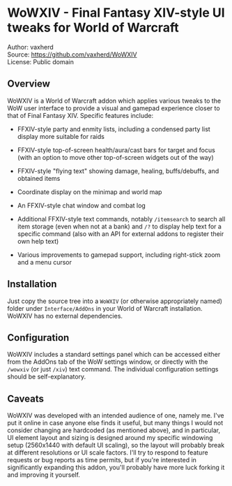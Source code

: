 WoWXIV - Final Fantasy XIV-style UI tweaks for World of Warcraft
================================================================

Author: vaxherd  
Source: https://github.com/vaxherd/WoWXIV  
License: Public domain


Overview
--------
WoWXIV is a World of Warcraft addon which applies various tweaks to the
WoW user interface to provide a visual and gamepad experience closer to
that of Final Fantasy XIV.  Specific features include:

- FFXIV-style party and enmity lists, including a condensed party list
  display more suitable for raids

- FFXIV-style top-of-screen health/aura/cast bars for target and focus
  (with an option to move other top-of-screen widgets out of the way)

- FFXIV-style "flying text" showing damage, healing, buffs/debuffs, and
  obtained items

- Coordinate display on the minimap and world map

- An FFXIV-style chat window and combat log

- Additional FFXIV-style text commands, notably `/itemsearch` to search
  all item storage (even when not at a bank) and `/?` to display help
  text for a specific command (also with an API for external addons to
  register their own help text)

- Various improvements to gamepad support, including right-stick zoom
  and a menu cursor


Installation
------------
Just copy the source tree into a `WoWXIV` (or otherwise appropriately
named) folder under `Interface/AddOns` in your World of Warcraft
installation.  WoWXIV has no external dependencies.


Configuration
-------------
WoWXIV includes a standard settings panel which can be accessed either
from the AddOns tab of the WoW settings window, or directly with the
`/wowxiv` (or just `/xiv`) text command.  The individual configuration
settings should be self-explanatory.


Caveats
-------
WoWXIV was developed with an intended audience of one, namely me.  I've
put it online in case anyone else finds it useful, but many things I
would not consider changing are hardcoded (as mentioned above), and in
particular, UI element layout and sizing is designed around my specific
windowing setup (2560x1440 with default UI scaling), so the layout will
probably break at different resolutions or UI scale factors.  I'll try
to respond to feature requests or bug reports as time permits, but if
you're interested in significantly expanding this addon, you'll probably
have more luck forking it and improving it yourself.
